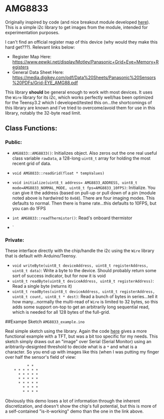 # AMG8833

Originally inspired by code (and nice breakout module developed <a href="https://github.com/kriswiner/AMG8833" target="_blank">here</a>).  This is a simple i2c library to get images from the module, intended for experimentation purposes.

I can't find an official register map of this device (why would they make this hard get???). Relevant links below:

* Register Map Here: https://www.eewiki.net/display/Motley/Panasonic+Grid+Eye+Memory+Registers
* General Data Sheet Here: https://media.digikey.com/pdf/Data%20Sheets/Panasonic%20Sensors%20PDFs/Grid-EYE_AMG88.pdf

This library **should** be general enough to work with most devices. It uses the `Wire` library for its i2c, which works perfectly well/has been optimized for the Teensy3.2 which I developed/tested this on...the shortcomings of this library are known and I've tried to overcome/avoid them for use in this library, notably the 32-byte read limit.

## Class Functions:

### Public:

* `AMG8833::AMG8833()`:  Initializes object. Also zeros out the one real useful class variable `rawData`, a 128-long `uint8_t` array for holding the most recent grid of data.

* `void AMG8833::readGrid(float * tempValues)`

* `void initialize(uint8_t address= AMG8833_ADDRESS, uint8_t mode=AMG8833_NORMAL_MODE, uint8_t fps=AMG8833_10FPS)`:  Initialize. You can give it the address (based on pull-up or pull down of a pin (module noted above is hardwired to `0x68`). There are four imaging modes.  This defaults to normal.  Then there is frame rate...this defaults to 10FPS, but you can do 1FPS 

* `int AMG8833::readThermistor()`: Read's onboard thermistor

* `

### Private:

These interface directly with the chip/handle the i2c using the `Wire` library that is default with Arduino/Teensy.  

* `void writeByte(uint8_t deviceAddress, uint8_t registerAddress, uint8_t data)`: Write a byte to the device. Should probably return some sort of success indicator, but for now it is void
* `uint8_t readByte(uint8_t deviceAddress, uint8_t registerAddress)`: Read a single byte (returns it)
* `uint8_t readBytes(uint8_t deviceAddress, uint8_t registerAddress, uint8_t count, uint8_t * dest)`: Read a bunch of bytes in series...tell it how many...normally the multi-read of `Wire` is limited to 32 bytes, so this adds some support on-top to get an arbitrarily long sequential read, which is needed for all 128 bytes of the full-grid.


##Exampe Sketch `AMG8833_example.ino`

Real simple sketch using the library.  Again the code  <a href="https://github.com/kriswiner/AMG8833" target="_blank">here</a> gives a more functional example with a TFT, but was a bit too specific for my needs. This sketch simply draws out an "image" over Serial (Serial Monitor) using an aribtrarily-designted threshold to decide what is a `*` and what is a ` ` character. So you end up with images like this (when I was putting my finger over half the sensor's field of view:

```
          * *   
    * * * * * * 
      * * * * * 
      * * * * * 
      * * * * * 
        * * * * 
        * * * * 
```

Obviously this demo loses a lot of information through the inherent discretization, and doesn't show the chip's full potential, but this is more of a self-contained "is-it-working" demo than the one in the link above.



